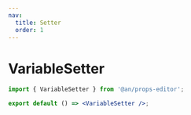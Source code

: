 ```yaml
---
nav:
  title: Setter
  order: 1
---
```


# VariableSetter

```jsx
import { VariableSetter } from '@an/props-editor';

export default () => <VariableSetter />;
```
